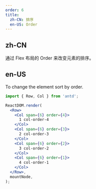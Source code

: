 ```yaml
---
order: 6
title:
  zh-CN: 排序
  en-US: Order
---
```


## zh-CN

通过 Flex 布局的 Order 来改变元素的排序。

## en-US

To change the element sort by order.

```jsx
import { Row, Col } from 'antd';

ReactDOM.render(
  <Row>
    <Col span={6} order={4}>
      1 col-order-4
    </Col>
    <Col span={6} order={3}>
      2 col-order-3
    </Col>
    <Col span={6} order={2}>
      3 col-order-2
    </Col>
    <Col span={6} order={1}>
      4 col-order-1
    </Col>
  </Row>,
  mountNode,
);
```
